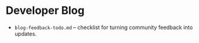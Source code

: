 # Developer Blog

- `blog-feedback-todo.md` – checklist for turning community feedback into updates.
